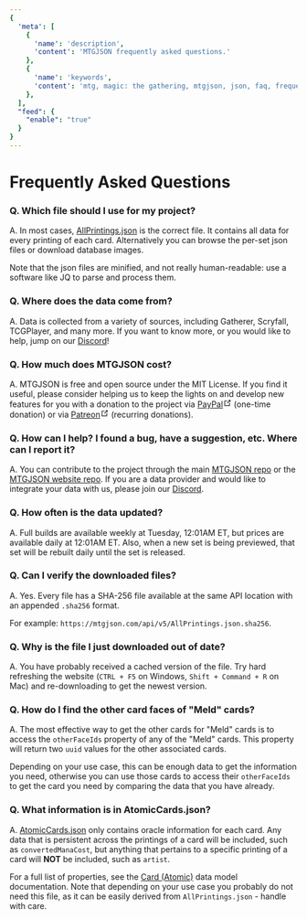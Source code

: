 ```yaml
---
{
  'meta': [
    {
      'name': 'description',
      'content': 'MTGJSON frequently asked questions.'
    },
    {
      'name': 'keywords',
      'content': 'mtg, magic: the gathering, mtgjson, json, faq, frequently asked questions',
    },
  ],
  "feed": {
    "enable": "true"
  }
}
---
```


# Frequently Asked Questions

### <span>Q.</span> Which file should I use for my project?
<span>A.</span> In most cases, [AllPrintings.json](/api/v5/AllPrintings.json.zip) is the correct file. It contains all data for every printing of each card. Alternatively you can browse the per-set json files or download database images.

Note that the json files are minified, and not really human-readable: use a software like JQ to parse and process them.

### <span>Q.</span> Where does the data come from?
<span>A.</span> Data is collected from a variety of sources, including Gatherer, Scryfall, TCGPlayer, and many more. If you want to know more, or you would like to help, jump on our [Discord](https://mtgjson.com/discord)!

### <span>Q.</span> How much does MTGJSON cost?
<span>A.</span> MTGJSON is free and open source under the MIT License. If you find it useful, please consider helping us to keep the lights on and develop new features for you with a donation to the project via <a href="https://www.paypal.me/Zachhalpern" class="link-inline-image paypal" target="_blank" rel="noreferer noopener">PayPal<svg xmlns="http://www.w3.org/2000/svg" aria-hidden="true" x="0px" y="0px" viewBox="0 0 100 100" width="15" height="15" class="icon outbound"><path fill="currentColor" d="M18.8,85.1h56l0,0c2.2,0,4-1.8,4-4v-32h-8v28h-48v-48h28v-8h-32l0,0c-2.2,0-4,1.8-4,4v56C14.8,83.3,16.6,85.1,18.8,85.1z"></path> <polygon fill="currentColor" points="45.7,48.7 51.3,54.3 77.2,28.5 77.2,37.2 85.2,37.2 85.2,14.9 62.8,14.9 62.8,22.9 71.5,22.9"></polygon></svg></a> (one-time donation) or via <a href="https://www.patreon.com/MTGJSON" class="link-inline-image patreon" target="_blank" rel="noreferer noopener">Patreon<svg xmlns="http://www.w3.org/2000/svg" aria-hidden="true" x="0px" y="0px" viewBox="0 0 100 100" width="15" height="15" class="icon outbound"><path fill="currentColor" d="M18.8,85.1h56l0,0c2.2,0,4-1.8,4-4v-32h-8v28h-48v-48h28v-8h-32l0,0c-2.2,0-4,1.8-4,4v56C14.8,83.3,16.6,85.1,18.8,85.1z"></path> <polygon fill="currentColor" points="45.7,48.7 51.3,54.3 77.2,28.5 77.2,37.2 85.2,37.2 85.2,14.9 62.8,14.9 62.8,22.9 71.5,22.9"></polygon></svg></a> (recurring donations).

### <span>Q.</span> How can I help? I found a bug, have a suggestion, etc. Where can I report it?
<span>A.</span> You can contribute to the project through the main [MTGJSON repo](https://github.com/mtgjson/mtgjson) or the [MTGJSON website repo](https://github.com/mtgjson/mtgjson-website). If you are a data provider and would like to integrate your data with us, please join our [Discord](https://mtgjson.com/discord).

### <span>Q.</span> How often is the data updated?
<span>A.</span> Full builds are available weekly at Tuesday, 12:01AM ET, but prices are available daily at 12:01AM ET. Also, when a new set is being previewed, that set will be rebuilt daily until the set is released.

### <span>Q.</span> Can I verify the downloaded files?
<span>A.</span> Yes. Every file has a SHA-256 file available at the same API location with an appended `.sha256` format.

For example: `https://mtgjson.com/api/v5/AllPrintings.json.sha256`.

### <span>Q.</span> Why is the file I just downloaded out of date?
<span>A.</span> You have probably received a cached version of the file. Try hard refreshing the website (<code>CTRL&nbsp;+&nbsp;F5</code> on Windows, <code>Shift&nbsp;+&nbsp;Command&nbsp;+&nbsp;R</code> on Mac) and re-downloading to get the newest version.

### <span>Q. </span> How do I find the other card faces of "Meld" cards?
<span>A.</span> The most effective way to get the other cards for "Meld" cards is to access the `otherFaceIds` property of any of the "Meld" cards. This property will return two `uuid` values for the other associated cards.

Depending on your use case, this can be enough data to get the information you need, otherwise you can use those cards to access their `otherFaceIds` to get the card you need by comparing the data that you have already.

### <span>Q.</span> What information is in AtomicCards.json?
<span>A.</span> [AtomicCards.json](/api/v5/AtomicCards.json.zip) only contains oracle information for each card. Any data that is persistent across the printings of a card will be included, such as `convertedManaCost`, but anything that pertains to a specific printing of a card will **NOT** be included, such as `artist`.

For a full list of properties, see the [Card (Atomic)](/data-models/card-atomic/) data model documentation. Note that depending on your use case you probably do not need this file, as it can be easily derived from `AllPrintings.json` - handle with care.
